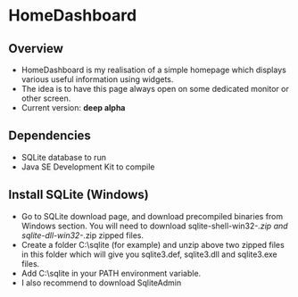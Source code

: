 # HomeDashboard #

## Overview ##

* HomeDashboard is my realisation of a simple homepage which displays various useful information using widgets.
* The idea is to have this page always open on some dedicated monitor or other screen.
* Current version: __deep alpha__

## Dependencies ##

* SQLite database to run
* Java SE Development Kit to compile

## Install SQLite (Windows) ##

* Go to SQLite download page, and download precompiled binaries from Windows section. You will need to download sqlite-shell-win32-*.zip and sqlite-dll-win32-*.zip zipped files.
* Create a folder C:\sqlite (for example) and unzip above two zipped files in this folder which will give you sqlite3.def, sqlite3.dll and sqlite3.exe files.
* Add C:\sqlite in your PATH environment variable.
* I also recommend to download SqliteAdmin
